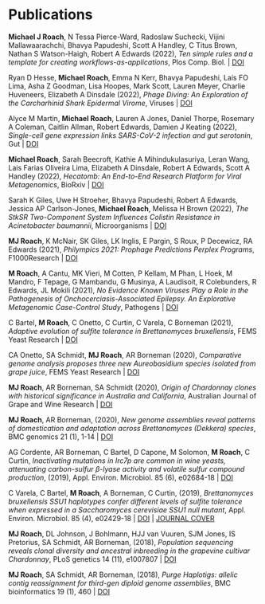 # Publications

__Michael J Roach__, N Tessa Pierce-Ward, Radoslaw Suchecki, Vijini Mallawaarachchi, Bhavya Papudeshi, Scott A Handley, C Titus Brown, Nathan S Watson-Haigh, Robert A Edwards
(2022),
_Ten simple rules and a template for creating workflows-as-applications_,
Plos Comp. Biol. | [DOI](https://doi.org/10.1371/journal.pcbi.1010705)

Ryan D Hesse, __Michael Roach__, Emma N Kerr, Bhavya Papudeshi, Laís FO Lima, Asha Z Goodman, Lisa Hoopes, Mark Scott, Lauren Meyer, Charlie Huveneers, Elizabeth A Dinsdale
(2022),
_Phage Diving: An Exploration of the Carcharhinid Shark Epidermal Virome_,
Viruses | [DOI](https://doi.org/10.3390/v14091969)

Alyce M Martin, __Michael Roach__, Lauren A Jones, Daniel Thorpe, Rosemary A Coleman, Caitlin Allman, Robert Edwards, Damien J Keating
(2022),
_Single-cell gene expression links SARS-CoV-2 infection and gut serotonin_,
Gut | [DOI](https://doi.org/10.1136/gutjnl-2022-328262)

__Michael Roach__, Sarah Beecroft, Kathie A Mihindukulasuriya, Leran Wang, Lais Farias Oliveira Lima, Elizabeth A Dinsdale, Robert A Edwards, Scott A Handley
(2022),
_Hecatomb: An End-to-End Research Platform for Viral Metagenomics_,
BioRxiv | [DOI](https://doi.org/10.1101/2022.05.15.492003)

Sarah K Giles, Uwe H Stroeher, Bhavya Papudeshi, Robert A Edwards, Jessica AP Carlson-Jones, __Michael Roach__, Melissa H Brown
(2022),
_The StkSR Two-Component System Influences Colistin Resistance in Acinetobacter baumannii_,
Microorganisms | [DOI](https://doi.org/10.3390/microorganisms10050985)

__MJ Roach__, K McNair, SK Giles, LK Inglis, E Pargin, S Roux, P Decewicz, RA Edwards
(2021),
_Philympics 2021: Prophage Predictions Perplex Programs_,
F1000Research | [DOI](https://doi.org/10.12688/f1000research.54449.1)

__M Roach__, A Cantu, MK Vieri, M Cotten, P Kellam, M Phan, L Hoek, M Mandro, F Tepage, G Mambandu, G Musinya, A Laudisoit, R Colebunders, R Edwards, JL Mokili
(2021),
_No Evidence Known Viruses Play a Role in the Pathogenesis of Onchocerciasis-Associated Epilepsy. An Explorative Metagenomic Case-Control Study_,
Pathogens | [DOI](https://doi.org/10.3390/pathogens10070787)

C Bartel, __M Roach__, C Onetto, C Curtin, C Varela, C Borneman
(2021),
_Adaptive evolution of sulfite tolerance in Brettanomyces bruxellensis_,
FEMS Yeast Research | 
[DOI](https://doi.org/10.1093/femsyr/foab036)

CA Onetto, SA Schmidt, __MJ Roach__, AR Borneman
(2020),
_Comparative genome analysis proposes three new Aureobasidium species isolated from grape juice_,
FEMS Yeast Research |
[DOI](https://doi.org/10.1093/femsyr/foaa052)

__MJ Roach__, AR Borneman, SA Schmidt
(2020),
_Origin of Chardonnay clones with historical significance in Australia and California_,
Australian Journal of Grape and Wine Research |
[DOI](https://doi.org/10.1111/ajgw.12448)

__MJ Roach__, AR Borneman,
(2020),
_New genome assemblies reveal patterns of domestication and adaptation across Brettanomyces (Dekkera) species_,
BMC genomics 21 (1), 1-14 | 
[DOI](https://doi.org/10.1186/s12864-020-6595-z)

AG Cordente, AR Borneman, C Bartel, D Capone, M Solomon, __M Roach__, C Curtin,
_Inactivating mutations in Irc7p are common in wine yeasts, attenuating carbon-sulfur β-lyase activity and volatile sulfur compound production_,
(2019),
Appl. Environ. Microbiol. 85 (6), e02684-18 | 
[DOI](https://doi.org/10.1128/AEM.02684-18)

C Varela, C Bartel, __M Roach__, A Borneman, C Curtin,
(2019),
_Brettanomyces bruxellensis SSU1 haplotypes confer different levels of sulfite tolerance when expressed in a Saccharomyces cerevisiae SSU1 null mutant_,
Appl. Environ. Microbiol. 85 (4), e02429-18 | 
[DOI](https://doi.org/10.1128/AEM.02429-18) | 
[JOURNAL COVER](https://aem.asm.org/content/85/4.cover-expansion)

__MJ Roach__, DL Johnson, J Bohlmann, HJJ van Vuuren, SJM Jones, IS Pretorius, SA Schmidt, AR Borneman,
(2018),
_Population sequencing reveals clonal diversity and ancestral inbreeding in the grapevine cultivar Chardonnay_,
PLoS genetics 14 (11), e1007807 | 
[DOI](https://doi.org/10.1371/journal.pgen.1007807)

__MJ Roach__, SA Schmidt, AR Borneman,
(2018),
_Purge Haplotigs: allelic contig reassignment for third-gen diploid genome assemblies_,
BMC bioinformatics 19 (1), 460 | 
[DOI](https://doi.org/10.1186/s12859-018-2485-7)